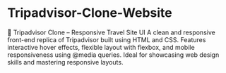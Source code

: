 # Tripadvisor-Clone-Website
🧭 Tripadvisor Clone – Responsive Travel Site UI A clean and responsive front-end replica of Tripadvisor built using HTML and CSS. Features interactive hover effects, flexible layout with flexbox, and mobile responsiveness using @media queries. Ideal for showcasing web design skills and mastering responsive layouts.
